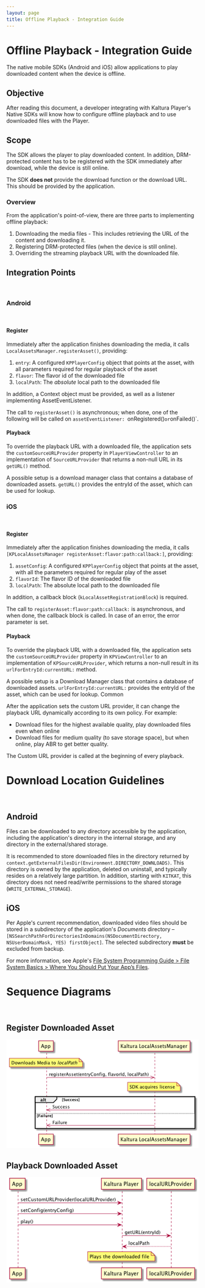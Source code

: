 ```yaml
---
layout: page
title: Offline Playback - Integration Guide
---
```


# Offline Playback - Integration Guide

The native mobile SDKs (Android and iOS) allow applications to play downloaded content when the device is offline.


## Objective
After reading this document, a developer integrating with Kaltura Player's Native SDKs will know how to configure offline playback and to use downloaded files with the Player.


## Scope
The SDK allows the player to play downloaded content. In addition, DRM-protected content has to be registered with the SDK immediately after download, while the device is still online.

The SDK **does not** provide the download function or the download URL. This should be provided by the application.

### Overview
From the application's point-of-view, there are three parts to implementing offline playback:

1. Downloading the media files - This includes retrieving the URL of the content and downloading it.
2. Registering DRM-protected files (when the device is still online).
3. Overriding the streaming playback URL with the downloaded file.

## Integration Points
&nbsp;
### Android
&nbsp;
#### Register
Immediately after the application finishes downloading the media, it calls `LocalAssetsManager.registerAsset()`, providing:

1. `entry`: A configured `KPPlayerConfig` object that points at the asset, with all  parameters required for regular playback of the asset
2. `flavor`: The flavor id of the downloaded file
3. `localPath`: The *absolute* local path to the downloaded file

In addition, a Context object must be provided, as well as a listener implementing AssetEventListener.

The call to `registerAsset()` is asynchronous; when done, one of the following will be called on `assetEventListener: `onRegistered()` or `onFailed()`.
#### Playback
To override the playback URL with a downloaded file, the application sets the `customSourceURLProvider` property in `PlayerViewController` to an implementation of `SourceURLProvider` that returns a non-null URL in its `getURL()` method.

A possible setup is a download manager class that contains a database of downloaded assets. `getURL()` provides the entryId of the asset, which can be used for lookup.

### iOS
&nbsp;

#### Register

Immediately after the application finishes downloading the media, it calls `[KPLocalAssetsManager registerAsset:flavor:path:callback:]`, providing:

1. `assetConfig`: A configured `KPPlayerConfig` object that points at the asset, with all the parameters required for regular play of the asset
2. `flavorId`: The flavor ID of the downloaded file
3. `localPath`: The absolute local path to the downloaded file

In addition, a callback block (`kLocalAssetRegistrationBlock`) is required.

The call to `registerAsset:flavor:path:callback:` is asynchronous, and when done, the callback block is called. In case of an error, the error parameter is set.

#### Playback

To override the playback URL with a downloaded file, the application sets the `customSourceURLProvider` property in `KPViewController` to an implementation of `KPSourceURLProvider`, which returns a non-null result in its `urlForEntryId:currentURL:` method.

A possible setup is a Download Manager class that contains a database of downloaded assets. `urlForEntryId:currentURL:` provides the entryId of the asset, which can be used for lookup.
Common

After the application sets the custom URL provider, it can change the playback URL dynamically according to its own policy. For example:

* Download files for the highest available quality, play downloaded files even when online
* Download files for medium quality (to save storage space), but when online, play ABR to get better quality.

The Custom URL provider is called at the beginning of every playback.

# Download Location Guidelines
&nbsp;

## Android

Files can be downloaded to any directory accessible by the application, including the application's directory in the internal storage, and any directory in the external/shared storage.

It is recommended to store downloaded files in the directory returned by `context.getExternalFilesDir(Environment.DIRECTORY_DOWNLOADS)`. This directory is owned by the application, deleted on uninstall, and typically resides on a relatively large partition. In addition, starting with `KITKAT`, this directory does not need read/write permissions to the shared storage (`WRITE_EXTERNAL_STORAGE`).

## iOS
Per Apple's current recommendation, downloaded video files should be stored in a subdirectory of the application's *Documents* directory – `[NSSearchPathForDirectoriesInDomains(NSDocumentDirectory, NSUserDomainMask, YES) firstObject]`. The selected subdirectory **must** be excluded from backup.

For more information, see Apple's [File System Programming Guide > File System Basics > Where You Should Put Your App’s Files](https://developer.apple.com/library/ios/documentation/FileManagement/Conceptual/FileSystemProgrammingGuide/FileSystemOverview/FileSystemOverview.html#//apple_ref/doc/uid/TP40010672-CH2-SW28).

# Sequence Diagrams
&nbsp;

## Register Downloaded Asset
![Register](Offline-Register.png)

## Playback Downloaded Asset
![Playback](Offline-Playback.png)
